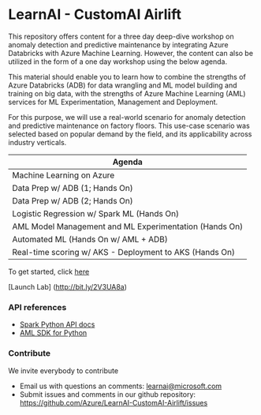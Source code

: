 # LearnAI - CustomAI Airlift
This repository offers content for a three day deep-dive workshop on anomaly detection and predictive maintenance by integrating Azure Databricks with Azure Machine Learning. However, the content can also be utilized in the form of a one day workshop using the below agenda.

This material should enable you to learn how to combine the strengths of Azure Databricks (ADB) for data wrangling and ML model building and training on big data, with the strengths of Azure Machine Learning (AML) services for ML Experimentation, Management and Deployment.

For this purpose, we will use a real-world scenario for anomaly detection and predictive maintenance on factory floors. This use-case scenario was selected based on popular demand by the field, and its applicability across industry verticals.

|Agenda|
|----|
| Machine Learning on Azure |
| Data Prep w/ ADB (1; Hands On) |
| Data Prep w/ ADB (2; Hands On) |
| Logistic Regression w/ Spark ML (Hands On) |
| AML Model Management and ML Experimentation (Hands On) |
| Automated ML (Hands On w/ AML + ADB) |
| Real-time scoring w/ AKS - Deployment to AKS (Hands On) |

To get started, click [here](https://github.com/Azure/LearnAI-CustomAI-Airlift/blob/master/ADB/Readme.md)

[Launch Lab] (http://bit.ly/2V3UA8a)

### API references

* [Spark Python API docs](http://spark.apache.org/docs/latest/api/python/)
* [AML SDK for Python](https://docs.microsoft.com/en-us/python/api/overview/azure/ml/?view=azure-ml-py)

### Contribute
We invite everybody to contribute

* Email us with questions an comments: learnai@microsoft.com
* Submit issues and comments in our github repository: https://github.com/Azure/LearnAI-CustomAI-Airlift/issues





